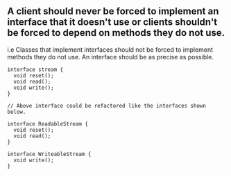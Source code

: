 ## A client should never be forced to implement an interface that it doesn't use or clients shouldn't be forced to depend on methods they do not use.

i.e Classes that implement interfaces should not be forced to implement methods they do not use. An interface should be as precise as possible.

```
interface stream {
  void reset();
  void read();
  void write();
}

// Above interface could be refactored like the interfaces shown below.

interface ReadableStream {
  void reset();
  void read();
}

interface WriteableStream {
  void write();
}

```
